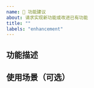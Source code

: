 ```yaml
---
name: 💎 功能建议
about: 请求实现新功能或改进已有功能
title: ""
labels: "enhancement"
---
```


<!--
请确保已阅读了使用教程（https://github.com/tisfeng/Raycast-Easydict/blob/main/docs/README_ZH.md）。
-->

## 功能描述

<!--请简洁清晰地描述你希望的功能。-->

## 使用场景（可选）

<!--请简述你希望的功能的使用场景，有无可供参考的类似 App 功能等。-->
